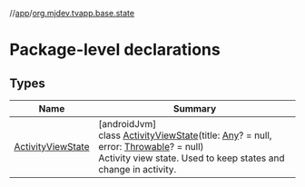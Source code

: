 //[app](../../index.md)/[org.mjdev.tvapp.base.state](index.md)

# Package-level declarations

## Types

| Name | Summary |
|---|---|
| [ActivityViewState](-activity-view-state/index.md) | [androidJvm]<br>class [ActivityViewState](-activity-view-state/index.md)(title: [Any](https://kotlinlang.org/api/latest/jvm/stdlib/kotlin/-any/index.html)? = null, error: [Throwable](https://kotlinlang.org/api/latest/jvm/stdlib/kotlin/-throwable/index.html)? = null)<br>Activity view state. Used to keep states and change in activity. |

